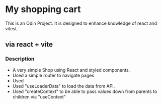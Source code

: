 # My shopping cart
This is an Odin Project.  It is designed to enhance knowledge of react and vitest.

## via react + vite 

### Description
- A very simple Shop using React and styled components.
- Used a simple router to navigate pages
- Used <Outlet/> 
- Used "useLoaderData" to load the data from API.
- Used "createContext" to be able to pass values down from parents to children via "useContext"